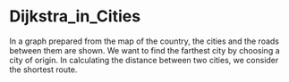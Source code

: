 # Dijkstra_in_Cities
In a graph prepared from the map of the country, the cities and the roads between them are shown. We want to find the farthest city by choosing a city of origin.  In calculating the distance between two cities, we consider the shortest route.

